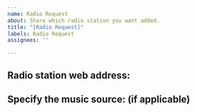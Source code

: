 ```yaml
---
name: Radio Request
about: Share which radio station you want added.
title: "[Radio Request]"
labels: Radio Request
assignees: ''

---
```


**Radio station web address:**
- 

**Specify the music source: (if applicable)**
-
